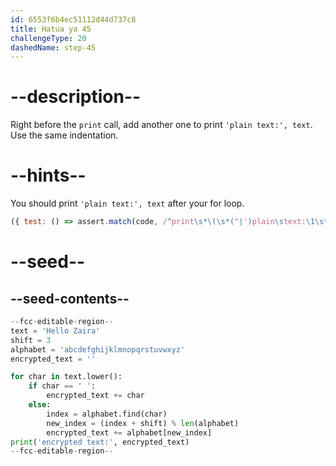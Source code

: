 ```yaml
---
id: 6553f6b4ec51112d44d737c8
title: Hatua ya 45
challengeType: 20
dashedName: step-45
---
```


# --description--

Right before the `print` call, add another one to print `'plain text:', text`. Use the same indentation.

# --hints--

You should print `'plain text:', text` after your for loop.

```js
({ test: () => assert.match(code, /^print\s*\(\s*("|')plain\stext:\1\s*,\s*text\s*\)/m) })
```

# --seed--

## --seed-contents--

```py
--fcc-editable-region--
text = 'Hello Zaira'
shift = 3
alphabet = 'abcdefghijklmnopqrstuvwxyz'
encrypted_text = ''

for char in text.lower():
    if char == ' ':
        encrypted_text += char
    else:
        index = alphabet.find(char)
        new_index = (index + shift) % len(alphabet)
        encrypted_text += alphabet[new_index]
print('encrypted text:', encrypted_text)
--fcc-editable-region--
```

